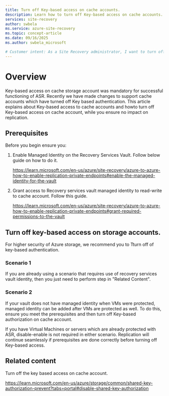 ```yaml
---
title: Turn off Key-based access on cache accounts.
description: Learn how to turn off Key-based access on cache accounts.
services: site-recovery
author: swbela
ms.service: azure-site-recovery
ms.topic: concept-article
ms.date: 09/16/2025
ms.author: swbela_microsoft

# Customer intent: As a Site Recovery administrator, I want to turn off key-based authentication on cache account used by Azure Site Recovery.
---
```


# Overview
 Key-based access on cache storage account was mandatory for successful functioning of ASR. Recently we have made changes to support cache accounts which have turned off Key based authentication. This article explains about Key-based access to cache accounts and howto turn off Key-based access on cache account, while you ensure no impact on replication.


## Prerequisites
Before you begin ensure you:
1. Enable Managed Identity on the Recovery Services Vault. Follow below guide on how to do it.
   
   https://learn.microsoft.com/en-us/azure/site-recovery/azure-to-azure-how-to-enable-replication-private-endpoints#enable-the-managed-identity-for-the-vault

3. Grant access to Recovery services vault managed identity to read-write to cache account. Follow this guide.
   
   https://learn.microsoft.com/en-us/azure/site-recovery/azure-to-azure-how-to-enable-replication-private-endpoints#grant-required-permissions-to-the-vault

## Turn off key-based access on storage accounts.
For higher security of Azure storage, we recommend you to Tturn off of key-based authentication.

### Scenario 1 
If you are already using a scenario that requires use of recovery services vault identity, then you just need to perform step in "Related Content".

### Scenario 2
If your vault does not have managed identity when VMs were protected, managed identity can be added after VMs are protected as well.
To do this, ensure you meet the prerequisites and then turn off Key-based authorization on cache account.

If you have Virtual Machines or servers which are already protected with ASR, disable-enable is not required in either scenario. Replication will continue seamlessly if prerequisites are done correctly before turning off Key-based access.

## Related content
Turn off the key based access on cache account.

https://learn.microsoft.com/en-us/azure/storage/common/shared-key-authorization-prevent?tabs=portal#disable-shared-key-authorization
